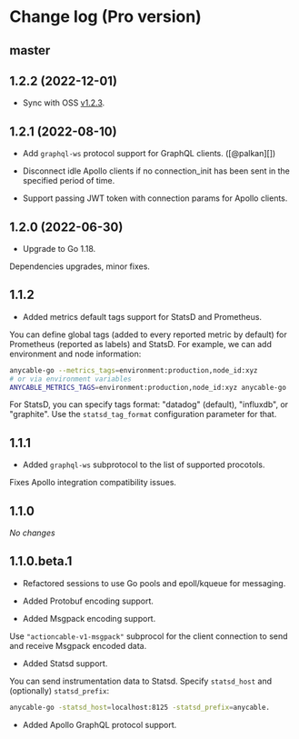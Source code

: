 # Change log (Pro version)

## master

## 1.2.2 (2022-12-01)

- Sync with OSS [v1.2.3](https://github.com/anycable/anycable-go/releases/tag/v1.2.3).

## 1.2.1 (2022-08-10)

- Add `graphql-ws` protocol support for GraphQL clients. ([@palkan][])

- Disconnect idle Apollo clients if no connection_init has been sent in the specified period of time.

- Support passing JWT token with connection params for Apollo clients.

## 1.2.0 (2022-06-30)

- Upgrade to Go 1.18.

Dependencies upgrades, minor fixes.

## 1.1.2

- Added metrics default tags support for StatsD and Prometheus.

You can define global tags (added to every reported metric by default) for Prometheus (reported as labels)
and StatsD. For example, we can add environment and node information:

```sh
anycable-go --metrics_tags=environment:production,node_id:xyz
# or via environment variables
ANYCABLE_METRICS_TAGS=environment:production,node_id:xyz anycable-go
```

For StatsD, you can specify tags format: "datadog" (default), "influxdb", or "graphite".
Use the `statsd_tag_format` configuration parameter for that.

## 1.1.1

- Added `graphql-ws` subprotocol to the list of supported procotols.

Fixes Apollo integration compatibility issues.

## 1.1.0

_No changes_

## 1.1.0.beta.1

- Refactored sessions to use Go pools and epoll/kqueue for messaging.

- Added Protobuf encoding support.

- Added Msgpack encoding support.

Use `"actioncable-v1-msgpack"` subprocol for the client connection to send and receive Msgpack encoded
data.

- Added Statsd support.

You can send instrumentation data to Statsd.
Specify `statsd_host` and (optionally) `statsd_prefix`:

```sh
anycable-go -statsd_host=localhost:8125 -statsd_prefix=anycable.
```

- Added Apollo GraphQL protocol support.
